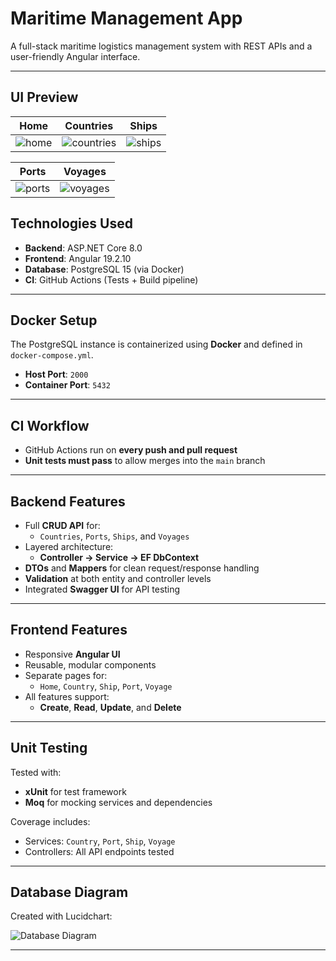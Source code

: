 
# Maritime Management App

A full-stack maritime logistics management system with REST APIs and a user-friendly Angular interface.

---
##  UI Preview

| Home | Countries | Ships |
|------|-----------|--------|
| ![home](https://github.com/user-attachments/assets/a9350641-5081-48a7-8373-f25032d5d316) | ![countries](https://github.com/user-attachments/assets/b39c4cf7-cf8b-46d1-a5c8-a183ad47dbcd) | ![ships](https://github.com/user-attachments/assets/4f6822d9-5ab4-4721-809b-fbe148de991f) |

| Ports | Voyages |
|-------|---------|
| ![ports](https://github.com/user-attachments/assets/ce53c635-f7cd-42fa-b835-fc5fbaa540a0) | ![voyages](https://github.com/user-attachments/assets/35b1aa08-f5c0-42a7-bec9-b56d0c3987b8) |


## Technologies Used

- **Backend**: ASP.NET Core 8.0  
- **Frontend**: Angular 19.2.10  
- **Database**: PostgreSQL 15 (via Docker)  
- **CI**: GitHub Actions (Tests + Build pipeline)

---

## Docker Setup

The PostgreSQL instance is containerized using **Docker** and defined in `docker-compose.yml`.

- **Host Port**: `2000`  
- **Container Port**: `5432`

---

## CI Workflow

- GitHub Actions run on **every push and pull request**
- **Unit tests must pass** to allow merges into the `main` branch

---

## Backend Features

- Full **CRUD API** for:
  - `Countries`, `Ports`, `Ships`, and `Voyages`
- Layered architecture:
  - **Controller → Service → EF DbContext**
- **DTOs** and **Mappers** for clean request/response handling
- **Validation** at both entity and controller levels
- Integrated **Swagger UI** for API testing

---

## Frontend Features

- Responsive **Angular UI**
- Reusable, modular components
- Separate pages for:
  - `Home`, `Country`, `Ship`, `Port`, `Voyage`
- All features support:
  - **Create**, **Read**, **Update**, and **Delete**

---

## Unit Testing

Tested with:
- **xUnit** for test framework  
- **Moq** for mocking services and dependencies  

Coverage includes:
- Services: `Country`, `Port`, `Ship`, `Voyage`  
- Controllers: All API endpoints tested

---

## Database Diagram

Created with Lucidchart:

![Database Diagram](https://github.com/user-attachments/assets/509219bc-492b-4d20-9a2c-6e3dd955cc51)

---
